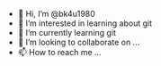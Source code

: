 - 👋 Hi, I’m @bk4u1980
- 👀 I’m interested in learning about git
- 🌱 I’m currently learning git
- 💞️ I’m looking to collaborate on ...
- 📫 How to reach me ...

<!---
bk4u1980/bk4u1980 is a ✨ special ✨ repository because its `README.md` (this file) appears on your GitHub profile.
You can click the Preview link to take a look at your changes.
--->
